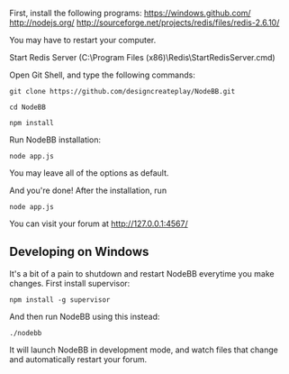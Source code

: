 First, install the following programs:
https://windows.github.com/
http://nodejs.org/
http://sourceforge.net/projects/redis/files/redis-2.6.10/

You may have to restart your computer.

Start Redis Server (C:\Program Files (x86)\Redis\StartRedisServer.cmd)

Open Git Shell, and type the following commands:

    git clone https://github.com/designcreateplay/NodeBB.git

    cd NodeBB

    npm install

Run NodeBB installation:

    node app.js

You may leave all of the options as default.

And you're done! After the installation, run 

    node app.js

You can visit your forum at http://127.0.0.1:4567/


## Developing on Windows

It's a bit of a pain to shutdown and restart NodeBB everytime you make changes. First install supervisor:

    npm install -g supervisor

And then run NodeBB using this instead:

    ./nodebb

It will launch NodeBB in development mode, and watch files that change and automatically restart your forum.
